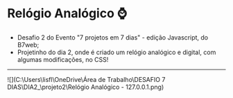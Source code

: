 # Relógio Analógico ⌚



- Desafio 2 do Evento "7 projetos em 7 dias" - edição Javascript, do B7web;
- Projetinho do dia 2, onde é criado um relógio analógico e  digital, com algumas  modificações, no CSS!

------

![](C:\Users\lisfl\OneDrive\Área de Trabalho\DESAFIO 7 DIAS\DIA2_\projeto2\Relógio Analógico - 127.0.0.1.png)